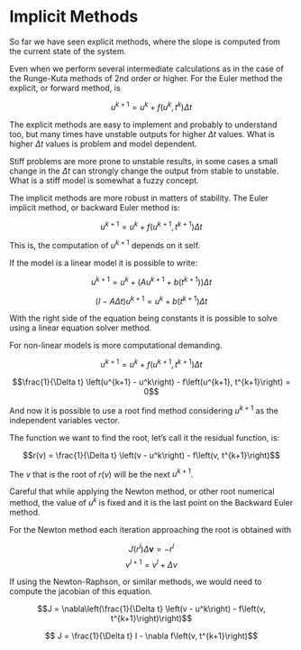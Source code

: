 # Implicit Methods
So far we have seen explicit methods, where the slope is computed from the current state of the system.

Even when we perform several intermediate calculations as in the case of the Runge-Kuta methods of 2nd order or higher. For the Euler method the explicit, or forward method, is

$$u^{k+1} = u^k + f\left(u^k, t^k\right) \Delta t$$

The explicit methods are easy to implement and probably to understand too, but many times have unstable outputs for higher $\Delta t$ values. What is higher $\Delta t$ values is problem and model dependent.

Stiff problems are more prone to unstable results, in some cases a small change in the $\Delta t$ can strongly change the output from stable to unstable. What is a stiff model is somewhat a fuzzy concept.

The implicit methods are more robust in matters of stability. The Euler implicit method, or backward Euler method is:

$$u^{k+1} = u^k + f\left(u^{k+1}, t^{k+1}\right) \Delta t$$

This is, the computation of $u^{k+1}$ depends on it self.

If the model is a linear model it is possible to write:

$$ u^{k+1} = u^k + \left(Au^{k+1} + b\left(t^{k+1}\right)\right) \Delta t$$

$$ \left(I-A\Delta t\right)u^{k+1} = u^k + b\left(t^{k+1}\right)\Delta t$$

With the right side of the equation being constants it is possible to solve using a linear equation solver method.

For non-linear models is more computational demanding.

$$ u^{k+1} = u^k + f\left(u^{k+1}, t^{k+1}\right) \Delta t$$

$$\frac{1}{\Delta t} \left(u^{k+1} - u^k\right) - f\left(u^{k+1}, t^{k+1}\right) = 0$$

And now it is possible to use a root find method considering $u^{k+1}$ as the independent variables vector.

The function we want to find the root, let’s call it the residual function, is:

$$r(v) = \frac{1}{\Delta t} \left(v - u^k\right) - f\left(v, t^{k+1}\right)$$

The $v$ that is the root of $r(v)$ will be the next $u^{k+1}$.

Careful that while applying the Newton method, or other root numerical method, the value of $u^{k}$ is fixed and it is the last point on the Backward Euler method.

For the Newton method each iteration approaching the root is obtained with

$$J(r^l) \Delta \textbf{v} = -r^l$$
$$v^{l+1} = v^{l} + \Delta v$$

If using the Newton-Raphson, or similar methods, we would need to compute the jacobian of this equation.

$$J = \nabla\left(\frac{1}{\Delta t} \left(v - u^k\right) - f\left(v, t^{k+1}\right)\right)$$

$$ J = \frac{1}{\Delta t} I - \nabla f\left(v, t^{k+1}\right)$$
